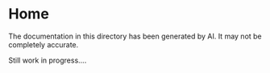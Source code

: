 # Home
The documentation in this directory has been generated by AI.
It may not be completely accurate.

Still work in progress....
